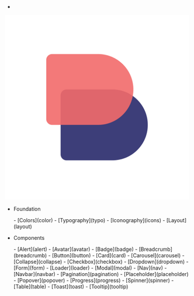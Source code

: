 - <a href="/" class="docsify-logo">
![](media/logo.svg ':no-zoom')
</a>

- <span class="text-uppercase font-primary text-primary font-weight-600">Foundation</span>
<div class="menu"><ul class="menu-list">
- [Colors](color)
- [Typography](typo)
- [Iconography](icons)
- [Layout](layout)
</ul></div>
  
- <span class="text-uppercase font-primary text-primary font-weight-600">Components</span>
<div class="menu"><ul class="menu-list">
- [Alert](alert)
- [Avatar](avatar)
- [Badge](badge)
- [Breadcrumb](breadcrumb)
- [Button](button)
- [Card](card)
- [Carousel](carousel)
- [Collapse](collapse)
- [Checkbox](checkbox)
- [Dropdown](dropdown)
- [Form](form)
- [Loader](loader)
- [Modal](modal)
- [Nav](nav)
- [Navbar](navbar)
- [Pagination](pagination)
- [Placeholder](placeholder)
- [Popover](popover)
- [Progress](progress)
- [Spinner](spinner)
- [Table](table)
- [Toast](toast)
- [Tooltip](tooltip)
</ul></div>
